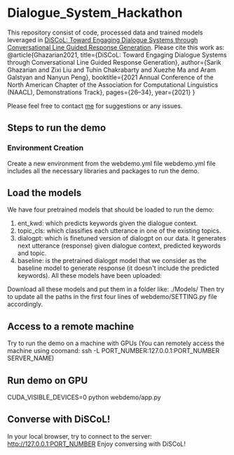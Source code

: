 # Dialogue_System_Hackathon

This repository consist of code, processed data and trained models leveraged in [DiSCoL: Toward Engaging Dialogue Systems through Conversational
Line Guided Response Generation](https://www.aclweb.org/anthology/2021.naacl-demos.4.pdf). Please cite this work as: @article{Ghazarian2021, title={DiSCoL: Toward Engaging Dialogue Systems through Conversational Line Guided Response Generation}, author={Sarik Ghazarian and Zixi Liu and Tuhin Chakrabarty and Xuezhe Ma and Aram Galstyan and Nanyun Peng}, booktitle={2021 Annual Conference of the North American Chapter of the Association for Computational Linguistics (NAACL), Demonstrations Track}, pages={26–34}, year={2021} }


Please feel free to contact [me](mailto:sarikgha@usc.edu) for suggestions or any issues. 

## Steps to run the demo

### Environment Creation
Create a new environment from the webdemo.yml file
webdemo.yml file includes all the necessary libraries and packages to run the demo.

## Load the models
We have four pretrained models that should be loaded to run the demo:
1. ent_kwd: which predicts keywords given the dialogue context.
2. topic_cls: which classifies each utterance in one of the existing topics.
3. dialogpt: which is finetuned version of dialogpt on our data. It generates next utterance (response) given dialogue context, predicted keywords and topic.
4. baseline: is the pretrained dialogpt model that we consider as the baseline model to generate response (it doesn't include the predicted keywords).
All these models have been uploaded: 

Download all these models and put them in a folder like: ./Models/
Then try to update all the paths in the first four lines of webdemo/SETTING.py file accordingly.


## Access to a remote machine
Try to run the demo on a machine with GPUs (You can remotely access the machine using coomand: ssh -L PORT_NUMBER:127.0.0.1:PORT_NUMBER SERVER_NAME)

## Run demo on GPU 
CUDA_VISIBLE_DEVICES=0 python webdemo/app.py

## Converse with DiSCoL! 
In your local browser, try to connect to the server: http://127.0.0.1:PORT_NUMBER
Enjoy conversing with DiSCoL!





